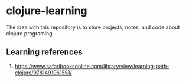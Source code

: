 # clojure-learning

The idea with this repository is to store projects, notes, and code about clojure programing

## Learning references

1. https://www.safaribooksonline.com/library/view/learning-path-clojure/9781491961551/
